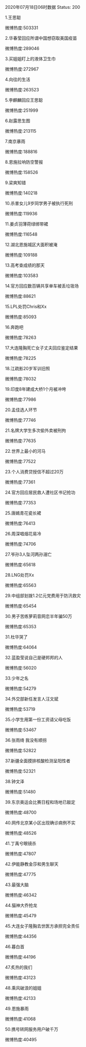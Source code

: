 2020年07月18日06时数据
Status: 200

1.王思聪

微博热度:503331

2.华春莹回应所谓中国想窃取美国疫苗

微博热度:289046

3.买姐姐盯上的液体卫生巾

微博热度:272967

4.向往的生活

微博热度:263523

5.李麒麟回应王思聪

微博热度:251999

6.赵露思生图

微博热度:213115

7.南京暴雨

微博热度:188816

8.恩施拉响防空警报

微博热度:158526

9.梁爽知错

微博热度:140218

10.杀害女儿9岁同学男子被执行死刑

微博热度:119936

11.姜贞羽薄荷绿绑带裙

微博热度:116548

12.湖北恩施城区大面积被淹

微博热度:109188

13.高考查成绩的那天

微博热度:103583

14.官方回应数百辆共享单车被丢垃圾场

微博热度:88621

15.LPL处罚Chris和Xx

微博热度:85093

16.奔跑吧

微博热度:78263

17.大连隆胸死亡女子丈夫回应鉴定结果

微博热度:78225

18.江疏影20岁军训旧照

微博热度:78032

19.印度8年建成大桥1个月被冲垮

微博热度:77986

20.孟佳选人环节

微博热度:77746

21.名牌大学生多次偷外卖被刑拘

微博热度:77635

22.世界上最小的河马

微博热度:77522

23.个人消费贷授信不超过20万

微博热度:77361

24.官方回应居民救人遭社区书记抢功

微博热度:77353

25.唐嫣青花瓷长裙

微博热度:76413

26.周深唱烟花易冷

微博热度:74706

27.爷孙3人坠河两孙溺亡

微博热度:65618

28.LNG处罚Xx

微博热度:65563

29.中组部划拨1.2亿元党费用于防汛救灾

微博热度:65454

30.男子苦练萝莉音网恋半年骗50万

微博热度:65353

31.杜华哭了

微博热度:64064

32.蓝盈莹说自己是硬邦邦的人

微博热度:56020

33.少年之名

微博热度:54279

34.外交部新任发言人汪文斌

微博热度:53719

35.小学生用第一份工资请父母吃饭

微博热度:53467

36.张雨绮 我没有顺拐

微博热度:52822

37.新疆全面摸排核酸检测呈阳性者

微博热度:52321

38.钟文泽

微博热度:51480

39.东京奥运会比赛日程和场地已敲定

微博热度:48700

40.网传北京某小区出现确诊病例不实

微博热度:48526

41.丁禹兮眼镜杀

微博热度:47807

42.伊能静教金莎和男生聊天

微博热度:47775

43.最强大脑

微博热度:46342

44.猫神大乔抢龙

微博热度:45479

45.大连女子隆胸去世医方承担完全责任

微博热度:44356

46.暮白首

微博热度:44196

47.炙热的我们

微博热度:43123

48.乘风破浪的姐姐

微博热度:42133

49.恩施暴雨

微博热度:41068

50.携号转网服务用户破千万

微博热度:40495


